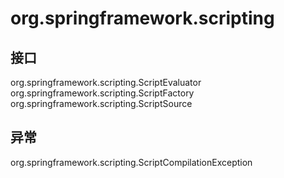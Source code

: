 # org.springframework.scripting

## 接口

org.springframework.scripting.ScriptEvaluator
org.springframework.scripting.ScriptFactory
org.springframework.scripting.ScriptSource

## 异常

org.springframework.scripting.ScriptCompilationException




